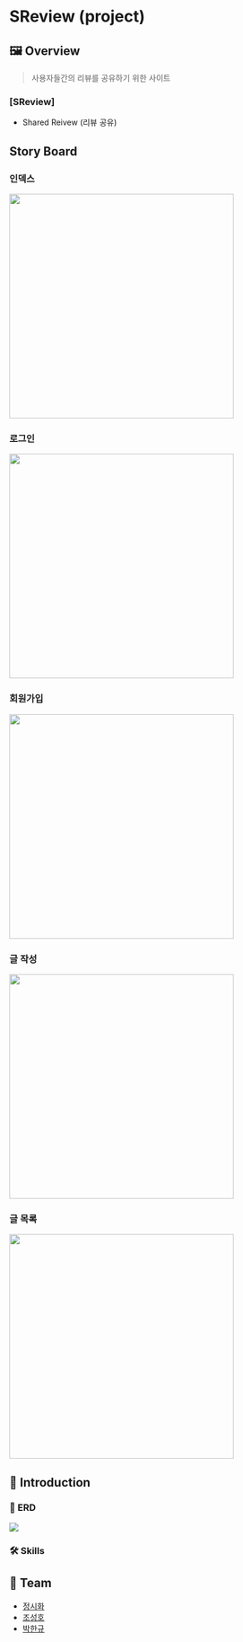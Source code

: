 # SReview (project)

## 🖼 Overview

> 사용자들간의 리뷰를 공유하기 위한 사이트

### [SReview]

- Shared Reivew (리뷰 공유)

## Story Board

### 인덱스

<img src="https://i.ibb.co/XCZtFZj/2024-02-20-160357.png" style='height:400px;'>

### 로그인

<img src="https://i.ibb.co/6yxTwkc/2024-02-20-161453.png" style='height:400px;'>

### 회원가입

<img src="https://i.ibb.co/MP6pPDS/2024-02-20-161619.png"
style='height:400px;'>

### 글 작성

<img src="https://i.ibb.co/Cv8KSnm/2024-02-20-161706.png"
style='height:400px;'>

### 글 목록

<img src="https://i.ibb.co/BwxDKBV/2024-02-20-162223.png" 
style='height:400px;'>


## 📖 Introduction

### 🔑 ERD

<img src="https://i.ibb.co/4K59L8B/2024-02-20-160811.png">

### 🛠️ Skills

## 👋 Team

- [정시화](https://github.com/shjeng)
- [조성호](https://github.com/sunghomong)
- [박한규](https://github.com/ParkHanGyu)
